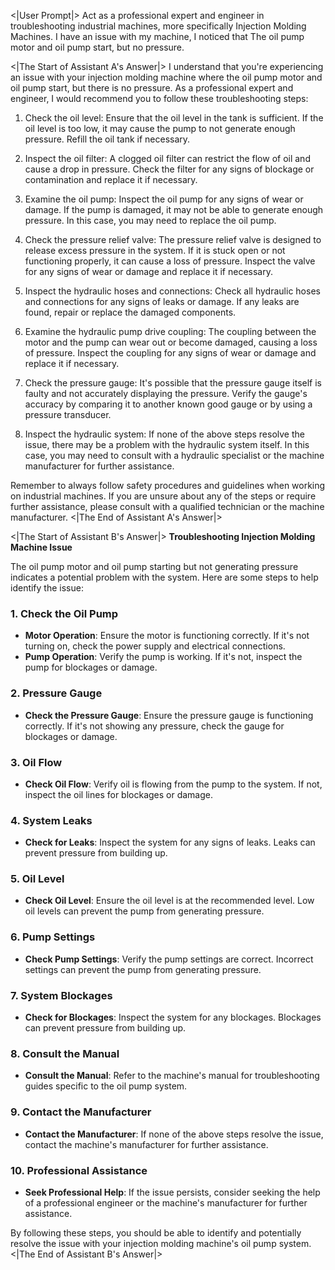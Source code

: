 <|User Prompt|>
Act as a professional expert and engineer in troubleshooting industrial machines, more specifically Injection Molding Machines. I have an issue with my machine, I noticed that The oil pump motor and oil pump start, but no pressure.

<|The Start of Assistant A's Answer|>
I understand that you're experiencing an issue with your injection molding machine where the oil pump motor and oil pump start, but there is no pressure. As a professional expert and engineer, I would recommend you to follow these troubleshooting steps:

1. Check the oil level: Ensure that the oil level in the tank is sufficient. If the oil level is too low, it may cause the pump to not generate enough pressure. Refill the oil tank if necessary.

2. Inspect the oil filter: A clogged oil filter can restrict the flow of oil and cause a drop in pressure. Check the filter for any signs of blockage or contamination and replace it if necessary.

3. Examine the oil pump: Inspect the oil pump for any signs of wear or damage. If the pump is damaged, it may not be able to generate enough pressure. In this case, you may need to replace the oil pump.

4. Check the pressure relief valve: The pressure relief valve is designed to release excess pressure in the system. If it is stuck open or not functioning properly, it can cause a loss of pressure. Inspect the valve for any signs of wear or damage and replace it if necessary.

5. Inspect the hydraulic hoses and connections: Check all hydraulic hoses and connections for any signs of leaks or damage. If any leaks are found, repair or replace the damaged components.

6. Examine the hydraulic pump drive coupling: The coupling between the motor and the pump can wear out or become damaged, causing a loss of pressure. Inspect the coupling for any signs of wear or damage and replace it if necessary.

7. Check the pressure gauge: It's possible that the pressure gauge itself is faulty and not accurately displaying the pressure. Verify the gauge's accuracy by comparing it to another known good gauge or by using a pressure transducer.

8. Inspect the hydraulic system: If none of the above steps resolve the issue, there may be a problem with the hydraulic system itself. In this case, you may need to consult with a hydraulic specialist or the machine manufacturer for further assistance.

Remember to always follow safety procedures and guidelines when working on industrial machines. If you are unsure about any of the steps or require further assistance, please consult with a qualified technician or the machine manufacturer.
<|The End of Assistant A's Answer|>

<|The Start of Assistant B's Answer|>
**Troubleshooting Injection Molding Machine Issue**

The oil pump motor and oil pump starting but not generating pressure indicates a potential problem with the system. Here are some steps to help identify the issue:

### **1. Check the Oil Pump**

- **Motor Operation**: Ensure the motor is functioning correctly. If it's not turning on, check the power supply and electrical connections.
- **Pump Operation**: Verify the pump is working. If it's not, inspect the pump for blockages or damage.

### **2. Pressure Gauge**

- **Check the Pressure Gauge**: Ensure the pressure gauge is functioning correctly. If it's not showing any pressure, check the gauge for blockages or damage.

### **3. Oil Flow**

- **Check Oil Flow**: Verify oil is flowing from the pump to the system. If not, inspect the oil lines for blockages or damage.

### **4. System Leaks**

- **Check for Leaks**: Inspect the system for any signs of leaks. Leaks can prevent pressure from building up.

### **5. Oil Level**

- **Check Oil Level**: Ensure the oil level is at the recommended level. Low oil levels can prevent the pump from generating pressure.

### **6. Pump Settings**

- **Check Pump Settings**: Verify the pump settings are correct. Incorrect settings can prevent the pump from generating pressure.

### **7. System Blockages**

- **Check for Blockages**: Inspect the system for any blockages. Blockages can prevent pressure from building up.

### **8. Consult the Manual**

- **Consult the Manual**: Refer to the machine's manual for troubleshooting guides specific to the oil pump system.

### **9. Contact the Manufacturer**

- **Contact the Manufacturer**: If none of the above steps resolve the issue, contact the machine's manufacturer for further assistance.

### **10. Professional Assistance**

- **Seek Professional Help**: If the issue persists, consider seeking the help of a professional engineer or the machine's manufacturer for further assistance.

By following these steps, you should be able to identify and potentially resolve the issue with your injection molding machine's oil pump system.
<|The End of Assistant B's Answer|>